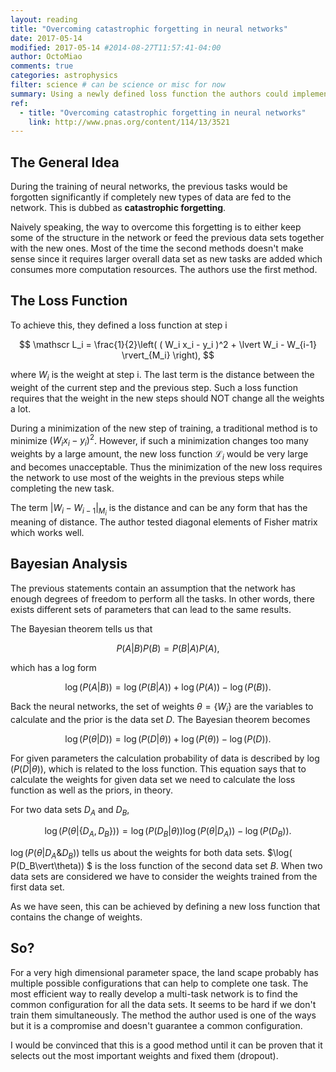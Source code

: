 ```yaml
---
layout: reading
title: "Overcoming catastrophic forgetting in neural networks"
date: 2017-05-14
modified: 2017-05-14 #2014-08-27T11:57:41-04:00
author: OctoMiao
comments: true
categories: astrophysics
filter: science # can be science or misc for now
summary: Using a newly defined loss function the authors could implement an idea that achieves the multi-task within one network.
ref:
  - title: "Overcoming catastrophic forgetting in neural networks"
    link: http://www.pnas.org/content/114/13/3521
---
```



## The General Idea

During the training of neural networks, the previous tasks would be forgotten significantly if completely new types of data are fed to the network. This is dubbed as **catastrophic forgetting**.

Naively speaking, the way to overcome this forgetting is to either keep some of the structure in the network or feed the previous data sets together with the new ones. Most of the time the second methods doesn't make sense since it requires larger overall data set as new tasks are added which consumes more computation resources. The authors use the first method.

## The Loss Function

To achieve this, they defined a loss function at step i

$$
\mathscr L_i = \frac{1}{2}\left( ( W_i x_i - y_i )^2 + \lvert W_i - W_{i-1} \rvert_{M_i}  \right),
$$

where $W_i$ is the weight at step i. The last term is the distance between the weight of the current step and the previous step. Such a loss function requires that the weight in the new steps should NOT change all the weights a lot.

During a minimization of the new step of training, a traditional method is to minimize $( W_i x_i - y_i )^2$. However, if such a minimization changes too many weights by a large amount, the new loss function $\mathscr L_i$ would be very large and becomes unacceptable. Thus the minimization of the new loss requires the network to use most of the weights in the previous steps while completing the new task.

The term $\lvert W_i - W_{i-1} \rvert_{M_i}$ is the distance and can be any form that has the meaning of distance. The author tested diagonal elements of Fisher matrix which works well.

## Bayesian Analysis

The previous statements contain an assumption that the network has enough degrees of freedom to perform all the tasks. In other words, there exists different sets of parameters that can lead to the same results.

The Bayesian theorem tells us that

$$
P(A\vert B) P(B) = P(B\vert A)P(A),
$$

which has a log form

$$
\log( P(A\vert B) ) = \log( P(B\vert A) ) + \log(P(A)) - \log(P(B)).
$$

Back the neural networks, the set of weights $\theta = \{W_i\}$ are the variables to calculate and the prior is the data set $D$. The Bayesian theorem becomes

$$
\log( P(\theta\vert D) ) = \log( P(D\vert \theta) ) + \log(P(\theta)) - \log(P(D)).
$$

For given parameters the calculation probability of data is described by $\log( P(D\vert \theta) )$, which is related to the loss function. This equation says that to calculate the weights for given data set we need to calculate the loss function as well as the priors, in theory.

For two data sets $D_A$ and $D_B$,

$$
\log( P(\theta\vert \{D_A , D_B\}) ) = \log( P(D_B \vert \theta) ) \log( P(\theta\vert D_A)) - \log( P(D_B) ).
$$

$\log( P(\theta\vert D_A \& D_B) )$ tells us about the weights for both data sets. $\log( P(D_B\vert\theta)) $ is the loss function of the second data set $B$. When two data sets are considered we have to consider the weights trained from the first data set.

As we have seen, this can be achieved by defining a new loss function that contains the change of weights.


## So?

For a very high dimensional parameter space, the land scape probably has multiple possible configurations that can help to complete one task. The most efficient way to really develop a multi-task network is to find the common configuration for all the data sets. It seems to be hard if we don't train them simultaneously. The method the author used is one of the ways but it is a compromise and doesn't guarantee a common configuration.

I would be convinced that this is a good method until it can be proven that it selects out the most important weights and fixed them (dropout).
